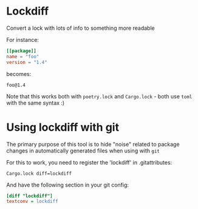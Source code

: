 # Lockdiff

Convert a lock with lots of info to something more readable

For instance:

```toml
[[package]]
name = "foo"
version = "1.4"
```

becomes:

```
foo@1.4
```

Note that this works both with `poetry.lock` and `Cargo.lock` - both use `toml`
with the same syntax :)

# Using lockdiff with git

The primary purpose of this tool is to hide "noise" related to package changes
in automatically generated files when using with `git`

For this to work, you need to register the 'lockdiff' in .gitattributes:

```
Cargo.lock diff=lockdiff
```

And have the following section in your git config:

```ini
[diff "lockdiff"]
textconv = lockdiff
```
